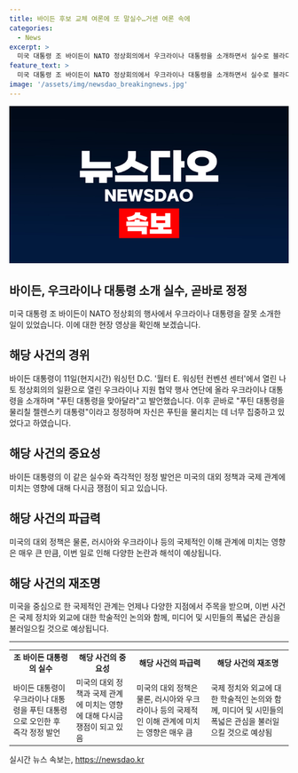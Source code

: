 ```yaml
---
title: 바이든 후보 교체 여론에 또 말실수…거센 여론 속에
categories:
  - News
excerpt: >
  미국 대통령 조 바이든이 NATO 정상회의에서 우크라이나 대통령을 소개하면서 실수로 블라디미르 푸틴 러시아 대통령이라고 부르자, 즉시 정정하며 웃음을 자아냈습니다. 이는 우크라이나 지원 협약 행사의 연단이어서 더욱 주목을 끌었습니다. 바이든 대통령의 실수와 유쾌한 분위기 전환 장면은 온라인에서 화제를 모았는데, 해당 영상은 미국 CBS노컷뉴스에서 확인할 수 있습니다.
feature_text: >
  미국 대통령 조 바이든이 NATO 정상회의에서 우크라이나 대통령을 소개하면서 실수로 블라디미르 푸틴 러시아 대통령이라고 부르자, 즉시 정정하며 웃음을 자아냈습니다. 이는 우크라이나 지원 협약 행사의 연단이어서 더욱 주목을 끌었습니다. 바이든 대통령의 실수와 유쾌한 분위기 전환 장면은 온라인에서 화제를 모았는데, 해당 영상은 미국 CBS노컷뉴스에서 확인할 수 있습니다.
image: '/assets/img/newsdao_breakingnews.jpg'
---
```


<p><img src="/assets/img/newsdao_breakingnews.jpg" alt="flaretime 속보" /></p>

<h2>바이든, 우크라이나 대통령 소개 실수, 곧바로 정정</h2>

<p data-ke-size="size16">미국 대통령 조 바이든이 NATO 정상회의 행사에서 우크라이나 대통령을 잘못 소개한 일이 있었습니다. 이에 대한 현장 영상을 확인해 보겠습니다.</p>

<h2 data-ke-size="size26">해당 사건의 경위</h2>

<p>바이든 대통령이 11일(현지시간) 워싱턴 D.C. '월터 E. 워싱턴 컨벤션 센터'에서 열린 나토 정상회의의 일환으로 열린 우크라이나 지원 협약 행사 연단에 올라 우크라이나 대통령을 소개하며 "푸틴 대통령을 맞아달라"고 발언했습니다. 이후 곧바로 "푸틴 대통령을 물리칠 젤렌스키 대통령"이라고 정정하며 자신은 푸틴을 물리치는 데 너무 집중하고 있었다고 하였습니다.</p>

<h2 data-ke-size="size26">해당 사건의 중요성</h2>

<p data-ke-size="size16">바이든 대통령의 이 같은 실수와 즉각적인 정정 발언은 미국의 대외 정책과 국제 관계에 미치는 영향에 대해 다시금 쟁점이 되고 있습니다.</p>

<h2 data-ke-size="size26">해당 사건의 파급력</h2>

<p data-ke-size="size16">미국의 대외 정책은 물론, 러시아와 우크라이나 등의 국제적인 이해 관계에 미치는 영향은 매우 큰 만큼, 이번 일로 인해 다양한 논란과 해석이 예상됩니다.</p>

<h2 data-ke-size="size26">해당 사건의 재조명</h2>

<p data-ke-size="size16">미국을 중심으로 한 국제적인 관계는 언제나 다양한 지점에서 주목을 받으며, 이번 사건은 국제 정치와 외교에 대한 학술적인 논의와 함께, 미디어 및 시민들의 폭넓은 관심을 불러일으킬 것으로 예상됩니다.</p>

<hr>

<table>
  <tr>
    <td style="text-align: center; height: 17px;"><b>조 바이든 대통령의 실수</b></td>
    <td style="text-align: center; height: 17px;"><b>해당 사건의 중요성</b></td>
    <td style="text-align: center; height: 17px;"><b>해당 사건의 파급력</b></td>
    <td style="text-align: center; height: 17px;"><b>해당 사건의 재조명</b></td>
  </tr>
  <tr>
    <td>바이든 대통령이 우크라이나 대통령을 푸틴 대통령으로 오인한 후 즉각 정정 발언</td>
    <td>미국의 대외 정책과 국제 관계에 미치는 영향에 대해 다시금 쟁점이 되고 있음</td>
    <td>미국의 대외 정책은 물론, 러시아와 우크라이나 등의 국제적인 이해 관계에 미치는 영향은 매우 큼</td>
    <td>국제 정치와 외교에 대한 학술적인 논의와 함께, 미디어 및 시민들의 폭넓은 관심을 불러일으킬 것으로 예상됨</td>
  </tr>
</table>
실시간 뉴스 속보는, <a href="https://newsdao.kr" rel="dofollow">https://newsdao.kr</a>


